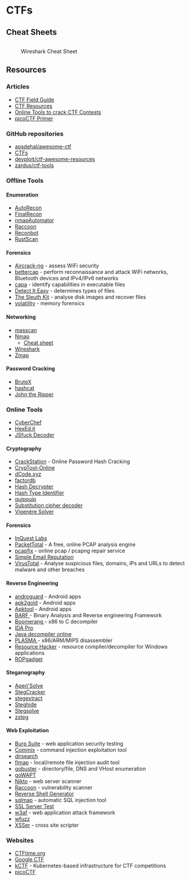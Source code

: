 # CTFs

## Cheat Sheets

<figure><img src="https://cdn.comparitech.com/wp-content/uploads/2019/06/Wireshark-Cheat-Sheet-1.jpg.webp" alt=""><figcaption><p>Wireshark Cheat Sheet</p></figcaption></figure>

## Resources

### Articles

* [CTF Field Guide](https://trailofbits.github.io/ctf/)
* [CTF Resources](https://ctfs.github.io/resources/)
* [Online Tools to crack CTF Contests](https://dhanumaalaian.medium.com/online-tools-to-crack-ctf-contest-1ad7efa958da)
* [picoCTF Primer](https://primer.picoctf.com/)

### GitHub repositories

* [apsdehal/awesome-ctf](https://github.com/apsdehal/awesome-ctf)
* [CTFs](https://github.com/ctfs)
* [devploit/ctf-awesome-resources](https://github.com/devploit/ctf-awesome-resources)
* [zardus/ctf-tools](https://github.com/zardus/ctf-tools)

### Offline Tools

#### Enumeration

* [AutoRecon](https://github.com/Tib3rius/AutoRecon)
* [FinalRecon](https://github.com/thewhiteh4t/FinalRecon)
* [nmapAutomator](https://github.com/21y4d/nmapAutomator)
* [Raccoon](https://github.com/evyatarmeged/Raccoon)
* [Reconbot](https://github.com/0bs3ssion/Reconbot)
* [RustScan](https://github.com/RustScan/RustScan)

#### Forensics

* [Aircrack-ng](https://www.aircrack-ng.org/) - assess WiFi security
* [bettercap](https://www.bettercap.org/) - perform reconnaissance and attack WiFi networks, Bluetooth devices and IPv4/IPv6 networks
* [capa](https://github.com/mandiant/capa) - identify capabilities in executable files
* [Detect It Easy](https://github.com/horsicq/Detect-It-Easy) - determines types of files
* [The Sleuth Kit](https://www.sleuthkit.org/) - analyse disk images and recover files
* [volatility](https://github.com/volatilityfoundation/volatility) - memory forensics

#### Networking

* [masscan](https://github.com/robertdavidgraham/masscan)
* [Nmap](https://nmap.org/)
  * [Cheat sheet](https://www.stationx.net/nmap-cheat-sheet/)
* [Wireshark](https://www.wireshark.org/)
* [Zmap](https://zmap.io/)

#### Password Cracking

* [BruteX](https://github.com/1N3/BruteX)
* [hashcat](https://hashcat.net/hashcat/)
* [John the Ripper](https://www.openwall.com/john/)

### Online Tools

* [CyberChef](https://gchq.github.io/CyberChef/)
* [HexEd.it](https://hexed.it/)
* [JSfuck Decoder](https://enkhee-osiris.github.io/Decoder-JSFuck/)

#### Cryptography

* [CrackStation](https://crackstation.net/) - Online Password Hash Cracking
* [CrypTool-Online](https://www.cryptool.org/en/cto/)
* [dCode.xyz](https://www.dcode.fr/en)
* [factordb](http://factordb.com/)
* [Hash Decrypter](https://hashes.com/en/decrypt/hash)
* [Hash Type Identifier](https://hashes.com/en/tools/hash\_identifier)
* [quipquip](https://www.quipqiup.com/)
* [Substitution cipher decoder](https://planetcalc.com/8047/)
* [Vigenère Solver](https://www.guballa.de/vigenere-solver)

#### Forensics

* [InQuest Labs](https://labs.inquest.net/)
* [PacketTotal](https://packettotal.com/) - A free, online PCAP analysis engine
* [pcapfix](https://f00l.de/hacking/pcapfix.php) - online pcap / pcapng repair service
* [Simple Email Reputation](https://emailrep.io/)
* [VirusTotal](https://www.virustotal.com/) - Analyse suspicious files, domains, IPs and URLs to detect malware and other breaches

#### Reverse Engineering

* [androguard](https://github.com/androguard/androguard) - Android apps
* [apk2gold](https://github.com/lxdvs/apk2gold) - Android apps
* [Apktool](https://ibotpeaches.github.io/Apktool/) - Android apps
* [BARF ](https://github.com/programa-stic/barf-project)- Binary Analysis and Reverse engineering Framework
* [Boomerang ](https://github.com/BoomerangDecompiler/boomerang)- x86 to C decompiler
* [IDA Pro](https://www.hex-rays.com/ida-pro/)
* [Java decompiler online](http://www.javadecompilers.com/)
* [PLASMA ](https://github.com/plasma-disassembler/plasma)- x86/ARM/MIPS disassembler
* [Resource Hacker](http://www.angusj.com/resourcehacker/) - resource compiler/decompiler for Windows applications
* [ROPgadget](https://github.com/JonathanSalwan/ROPgadget)

#### Steganography

* [Aperi'Solve](https://www.aperisolve.com/)
* [StegCracker](https://github.com/Paradoxis/StegCracker)
* [stegextract](https://github.com/evyatarmeged/stegextract)
* [Steghide](https://steghide.sourceforge.net/)
* [Stegsolve](https://wiki.bi0s.in/steganography/stegsolve/)
* [zsteg](https://github.com/zed-0xff/zsteg/)

#### Web Exploitation

* [Burp Suite](https://portswigger.net/burp) - web application security testing
* [Commix](https://commixproject.com/) - command injection exploitation tool
* [dirsearch](https://github.com/maurosoria/dirsearch)
* [fimap](https://github.com/kurobeats/fimap) - local/remote file injection audit tool
* [gobuster](https://github.com/OJ/gobuster) - directory/file, DNS and VHost enumeration
* [goWAPT](https://github.com/dzonerzy/goWAPT)
* [Nikto](https://github.com/sullo/nikto) - web server scanner
* [Raccoon](https://github.com/evyatarmeged/Raccoon) - vulnerability scanner
* [Reverse Shell Generator](https://www.revshells.com/)
* [sqlmap](https://sqlmap.org/) - automatic SQL injection tool
* [SSL Server Test](https://www.ssllabs.com/ssltest/analyze.html)
* [w3af](https://w3af.org/) - web application attack framework
* [wfuzz](https://github.com/xmendez/wfuzz)
* [XSSer](https://xsser.03c8.net/) - cross site scripter

### Websites

* [CTFtime.org](https://ctftime.org/)
* [Google CTF](https://capturetheflag.withgoogle.com/beginners-quest)
* [kCTF](https://google.github.io/kctf/) - Kubernetes-based infrastructure for CTF competitions
* [picoCTF](https://picoctf.org/)

